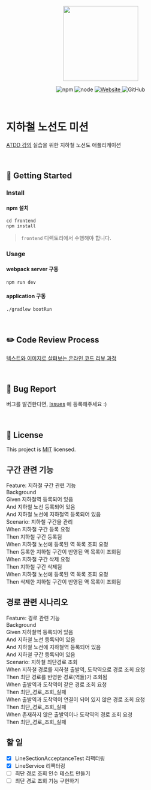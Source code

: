 <p align="center">
    <img width="200px;" src="https://raw.githubusercontent.com/woowacourse/atdd-subway-admin-frontend/master/images/main_logo.png"/>
</p>
<p align="center">
  <img alt="npm" src="https://img.shields.io/badge/npm-%3E%3D%205.5.0-blue">
  <img alt="node" src="https://img.shields.io/badge/node-%3E%3D%209.3.0-blue">
  <a href="https://edu.nextstep.camp/c/R89PYi5H" alt="nextstep atdd">
    <img alt="Website" src="https://img.shields.io/website?url=https%3A%2F%2Fedu.nextstep.camp%2Fc%2FR89PYi5H">
  </a>
  <img alt="GitHub" src="https://img.shields.io/github/license/next-step/atdd-subway-service">
</p>

<br>

# 지하철 노선도 미션
[ATDD 강의](https://edu.nextstep.camp/c/R89PYi5H) 실습을 위한 지하철 노선도 애플리케이션

<br>

## 🚀 Getting Started

### Install
#### npm 설치
```
cd frontend
npm install
```
> `frontend` 디렉토리에서 수행해야 합니다.

### Usage
#### webpack server 구동
```
npm run dev
```
#### application 구동
```
./gradlew bootRun
```
<br>

## ✏️ Code Review Process
[텍스트와 이미지로 살펴보는 온라인 코드 리뷰 과정](https://github.com/next-step/nextstep-docs/tree/master/codereview)

<br>

## 🐞 Bug Report

버그를 발견한다면, [Issues](https://github.com/next-step/atdd-subway-service/issues) 에 등록해주세요 :)

<br>

## 📝 License

This project is [MIT](https://github.com/next-step/atdd-subway-service/blob/master/LICENSE.md) licensed.

## 구간 관련 기능
Feature: 지하철 구간 관련 기능  
    Background  
        Given 지하철역 등록되어 있음  
        And 지하철 노선 등록되어 있음  
        And 지하철 노선에 지하철역 등록되어 있음  
    Scenario: 지하철 구간을 관리  
        When 지하철 구간 등록 요청  
        Then 지하철 구간 등록됨  
        When 지하철 노선에 등록된 역 목록 조회 요청  
        Then 등록한 지하철 구간이 반영된 역 목록이 조회됨  
        When 지하철 구간 삭제 요청  
        Then 지하철 구간 삭제됨  
        When 지하철 노선에 등록된 역 목록 조회 요청  
        Then 삭제한 지하철 구간이 반영된 역 목록이 조회됨  

## 경로 관련 시나리오
Feature: 경로 관련 기능  
    Background  
        Given 지하철역 등록되어 있음  
        And 지하철 노선 등록되어 있음  
        And 지하철 노선에 지하철역 등록되어 있음  
        And 지하철 구간 등록되어 있음  
    Scenario: 지하철 최단경로 조회  
        When 지하철 경로를 지하철 출발역, 도착역으로 경로 조회 요청  
        Then 최단 경로를 반영한 경로(역들)가 조회됨  
        When 출발역과 도착역이 같은 경로 조회 요청  
        Then 최단_경로_조회_실패  
        When 출발역과 도착역이 연결이 되어 있지 않은 경로 조회 요청  
        Then 최단_경로_조회_실패  
        When 존재하지 않은 출발역이나 도착역의 경로 조회 요청  
        Then 최단_경로_조회_실패    



## 할 일
- [x] LineSectionAcceptanceTest 리팩터링
- [x] LineService 리팩터링
- [ ] 최단 경로 조회 인수 테스트 만들기
- [ ] 최단 경로 조회 기능 구현하기